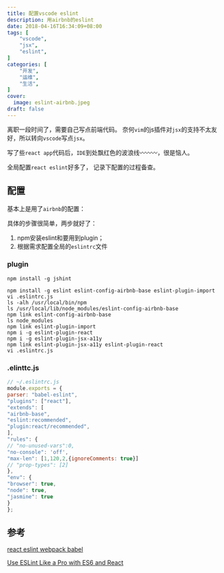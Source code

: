 ```yaml
---
title: 配置vscode eslint
description: 用airbnb的eslint
date: 2018-04-16T16:34:09+08:00
tags: [
    "vscode",
    "jsx",
    "eslint",
]
categories: [
    "开发",
    "运维",
    "生活",
]
cover:
  image: eslint-airbnb.jpeg
draft: false
---
```


离职一段时间了，需要自己写点前端代码。
奈何`vim`的js插件对`jsx`的支持不太友好，所以转向`vscode`写点`jsx`。

写了些`react app`代码后，`IDE`到处飘红色的波浪线〰️〰️〰️，很是恼人。

全局配置`react eslint`好多了， 记录下配置的过程备查。

## 配置
基本上是用了`airbnb`的配置：

具体的步骤很简单，两步就好了：
1. npm安装eslint和要用到plugin；
2. 根据需求配置全局的`eslintrc`文件

### plugin
```shell
npm install -g jshint

npm install -g eslint eslint-config-airbnb-base eslint-plugin-import
vi .eslintrc.js
ls -alh /usr/local/bin/npm
ls /usr/local/lib/node_modules/eslint-config-airbnb-base
npm link eslint-config-airbnb-base
ls node_modules
npm link eslint-plugin-import
npm i -g eslint-plugin-react
npm i -g eslint-plugin-jsx-a11y
npm link eslint-plugin-jsx-a11y eslint-plugin-react
vi .eslintrc.js
```

### .elinttc.js
```js
// ~/.eslintrc.js
module.exports = {
parser: "babel-eslint",
"plugins": ["react"],
"extends": [
"airbnb-base",
"eslint:recommended",
"plugin:react/recommended",
],
"rules": {
// "no-unused-vars":0,
"no-console": 'off',
"max-len": [1,120,2,{ignoreComments: true}]
// "prop-types": [2]
},
"env": {
"browser": true,
"node": true,
"jasmine": true
}
};
```

## 参考

[react eslint webpack babel](https://www.robinwieruch.de/react-eslint-webpack-babel/)

[Use ESLint Like a Pro with ES6 and React](http://www.zsoltnagy.eu/use-eslint-like-a-pro-with-es6-and-react/)
